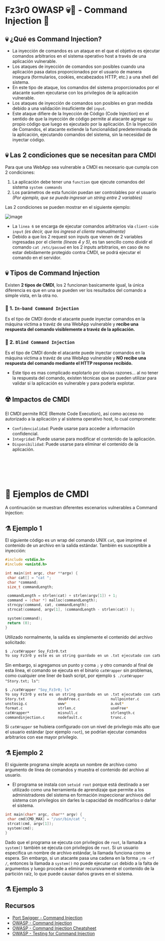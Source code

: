 # Fz3r0 OWASP 💀🐝 - Command Injection 💉

## 💀 ¿Qué es Command Injection?

- La inyección de comandos es un ataque en el que el objetivo es ejecutar comandos arbitrarios en el sistema operativo host a través de una aplicación vulnerable.
- Los ataques de inyección de comandos son posibles cuando una aplicación pasa datos proporcionados por el usuario de manera insegura (formularios, cookies, encabezados HTTP, etc.) a una shell del sistema.
- En este tipo de ataque, los comandos del sistema proporcionados por el atacante suelen ejecutarse con los privilegios de la aplicación vulnerable.
- Los ataques de inyección de comandos son posibles en gran medida debido a una validación insuficiente del `input`.
- Este ataque difiere de la Inyección de Código (Code Injection) en el sentido de que la inyección de código permite al atacante agregar su propio código que luego es ejecutado por la aplicación. En la Inyección de Comandos, el atacante extiende la funcionalidad predeterminada de la aplicación, ejecutando comandos del sistema, sin la necesidad de inyectar código.

## 💀 Las 2 condiciones que se necesitan para CMDI

Para que una WebApp sea vulnerable a CMDI es necesario que cumpla con 2 condiciones: 

1. La aplicación debe tener una `function` que ejecute comandos del sistema `system commands`
2. Los parámetros de esta función puedan ser controlables por el usuario _(Por ejemplo, que se pueda ingresar un string entre 2 variables)_

Las 2 condiciones se pueden mostrar en el siguiente ejemplo:

![image](https://github.com/Fz3r0/Fz3r0_-_Command_Injection/assets/94720207/124ffb4b-d821-4383-861d-f156cf39ebeb)

- La `linea 6` se encarga de ejecutar comandos arbitrarios via `client-side input` _(es decir, que los ingresa el cliente manualmente)_
- Debido a que los 2 request son inputs que vienen de 2 variables ingresadas por el cliente _(lineas 4 y 5)_, es tan sencillo como dividir el comando `cat /etc/passwd` en los 2 inputs arbitrarios, en caso de no estar debidamente protegido contra CMDI, se podrá ejecutar el comando en el servidor. 

## 💀 Tipos de Command Injection 

Existen **2 tipos de CMDI**, los 2 funcionan basicamente igual, la única diferencia es que en una se pueden ver los resultados del comando a simple vista, en la otra no. 

### 💉 1. `In-band Command Injection`

Es el tipo de CMDI donde el atacante puede inyectar comandos en la máquina víctima a travéz de una WebApp vulnerable y **recibe una respuesta del comando visiblemente a travéz de la aplicación.**

### 💉 2. `Blind Command Injection` 

Es el tipo de CMDI donde el atacante puede inyectar comandos en la máquina víctima a travéz de una WebApp vulnerable y **NO recibe una respuesta del comando mediante el HTTP response recibido.**

- Este tipo es mas complicado explotarlo por obvias razones... al no tener la respuesta del comando, existen técnicas que se pueden utilizar para validar si la aplicación es vulnerable y para poderla explotar. 

## ☢️ Impactos de CMDI

El CMDI permite RCE (Remote Code Execution), así como acceso no autorizado a la aplicación y al sistema operativo host, lo cual compromete:

- `Confidencialidad`: Puede usarse para acceder a información confidencial.
- `Integridad`: Puede usarse para modificar el contenido de la aplicación.
- `Disponibilidad`: Puede usarse para eliminar el contenido de la aplicación.





##

<br>

<br>

<br>

# 🔬 Ejemplos de CMDI

A continuación se muestran diferentes escenarios vulnerables a Command Injection:

## ⚗️ Ejemplo 1

El siguiente código es un wrap del comando UNIX `cat`, que imprime el contenido de un archivo en la salida estándar. También es susceptible a inyección:

````c
#include <stdio.h>
#include <unistd.h>

int main(int argc, char **argv) {
 char cat[] = "cat ";
 char *command;
 size_t commandLength;

 commandLength = strlen(cat) + strlen(argv[1]) + 1;
 command = (char *) malloc(commandLength);
 strncpy(command, cat, commandLength);
 strncat(command, argv[1], (commandLength - strlen(cat)) );

 system(command);
 return (0);
}
````

Utilizado normalmente, la salida es simplemente el contenido del archivo solicitado:

````sh
$ ./catWrapper Soy_Fz3r0.txt
Yo soy Fz3r0 y este es un string guardado en un .txt ejecutado con catWrapper...
````

Sin embargo, si agregamos un punto y coma `;` y otro comando al final de esta línea, el comando se ejecuta en el binario `catWrapper` sin problemas, como cualquier one liner de bash script, por ejemplo `$ ./catWrapper "Story.txt; ls"`:

````sh
$ ./catWrapper "Soy_Fz3r0; ls"
Yo soy Fz3r0 y este es un string guardado en un .txt ejecutado con catWrapper...
Story.txt               doubFree.c              nullpointer.c
unstosig.c              www*                    a.out*
format.c                strlen.c                useFree*
catWrapper*             misnull.c               strlength.c             useFree.c
commandinjection.c      nodefault.c             trunc.c                 writeWhatWhere.c
````

Si `catWrapper` se hubiera configurado con un nivel de privilegio más alto que el usuario estándar (por ejemplo `root`), se podrían ejecutar comandos arbitrarios con ese mayor privilegio.



## ⚗️ Ejemplo 2

El siguiente programa simple acepta un nombre de archivo como argumento de línea de comandos y muestra el contenido del archivo al usuario. 
- El programa se instala con `setuid root` porque está destinado a ser utilizado como una herramienta de aprendizaje que permite a los administradores del sistema en formación inspeccionar archivos del sistema con privilegios sin darles la capacidad de modificarlos o dañar el sistema.

````c
int main(char* argc, char** argv) {
 char cmd[CMD_MAX] = "/usr/bin/cat ";
 strcat(cmd, argv[1]);
 system(cmd);
}

````

Dado que el programa se ejecuta con privilegios de `root`, la llamada a `system()` también se ejecuta con privilegios de `root`. 
Si un usuario especifica un nombre de archivo estándar, la llamada funciona como se espera. Sin embargo, si un atacante pasa una cadena en la forma `;rm -rf /`, entonces la llamada a `system()` no puede ejecutar `cat` debido a la falta de argumentos y luego procede a eliminar recursivamente el contenido de la partición raíz, lo que puede causar daños graves en el sistema.



## ⚗️ Ejemplo 3







## Recursos

- [Port Swigger - Command Injection](https://portswigger.net/web-security/os-command-injection)
- [OWASP - Command Injection](https://owasp.org/www-community/attacks/Command_Injection)
- [OWASP - Command Injection Cheatsheet](https://cheatsheetseries.owasp.org/cheatsheets/OS_Command_Injection_Defense_Cheat_Sheet.html)
- [OWASP - Testing for Command Injection](https://owasp.org/www-project-web-security-testing-guide/latest/4-Web_Application_Security_Testing/07-Input_Validation_Testing/12-Testing_for_Command_Injection)
